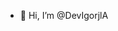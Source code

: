 - 👋 Hi, I’m @DevIgorjlA

<!---
DevIgorjlA/DevIgorjlA is a ✨ special ✨ repository because its `README.md` (this file) appears on your GitHub profile.
You can click the Preview link to take a look at your changes.
--->
